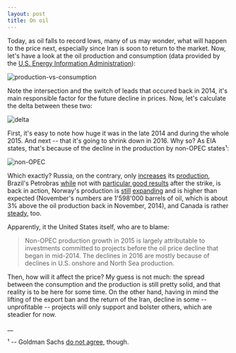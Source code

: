 ```yaml
---
layout: post
title: On oil
---
```


Today, as oil falls to record lows, many of us may wonder, what will happen to the price next, especially since Iran is soon to return to the market. Now, let's have a look at the oil production and consumption (data provided by the [U.S. Energy Information Administration](https://www.eia.gov/)):

![production-vs-consumption](https://i.imgur.com/FLpeQT8.png)

Note the intersection and the switch of leads that occured back in 2014, it's main responsible factor for the future decline in prices. Now, let's calculate the delta between these two:

![delta](https://i.imgur.com/Ft5bcqW.png)

First, it's easy to note how huge it was in the late 2014 and during the whole 2015. And next -- that it's going to shrink down in 2016. Why so? As EIA states, that's because of the decline in the production by non-OPEC states¹:

![non-OPEC](http://i.imgur.com/TPsWSyG.png)

Which exactly? Russia, on the contrary, only [increases](http://www.bloomberg.com/news/articles/2015-12-20/siberian-surprise-russian-oil-patch-just-keeps-pumping) its [production](http://www.bloomberg.com/news/articles/2015-12-20/siberian-surprise-the-numbers-behind-russia-s-oil-resilience), Brazil's Petrobras [while](http://en.mercopress.com/2015/09/17/petrobras-oil-gas-production-in-august-sets-new-records-subsalt-output-up-61-in-twelve-months) not with [particular good results](http://petroglobalnews.com/2015/12/strike-puts-small-dent-in-petrobras-november-production/) after the strike, is back in action, Norway's production is [still](http://www.hellenicshippingnews.com/start-of-oil-production-at-the-edvard-grieg-field-in-the-norwegian-north-sea/) [expanding](http://www.offshore-technology.com/news/newslundin-discovers-oil-in-rolvsnes-prospect-offshore-norway-4760583) and is higher than expected (November's numbers are 1'598'000 barrels of oil, which is about 3% above the oil production back in November, 2014), and Canada is rather [steady](http://www.upi.com/Business_News/Energy-Industry/2015/12/17/Canadian-oil-sector-resilient-sort-of/6001450350312/), too.

Apparently, it the United States itself, who are to blame:

> Non-OPEC production growth in 2015 is largely attributable to investments committed to projects before the oil price decline that began in mid-2014. The declines in 2016 are mostly because of declines in U.S. onshore and North Sea production.

Then, how will it affect the price? My guess is not much: the spread between the consumption and the production is still pretty solid, and that reality is to be here for some time. On the other hand, having in mind the lifting of the export ban and the return of the Iran, decline in some -- unprofitable -- projects will only support and bolster others, which are steadier for now.


__

¹ -- Goldman Sachs [do not agree](http://www.ft.com/cms/s/0/b72ed024-a89f-11e5-955c-1e1d6de94879.html), though.

&nbsp;

